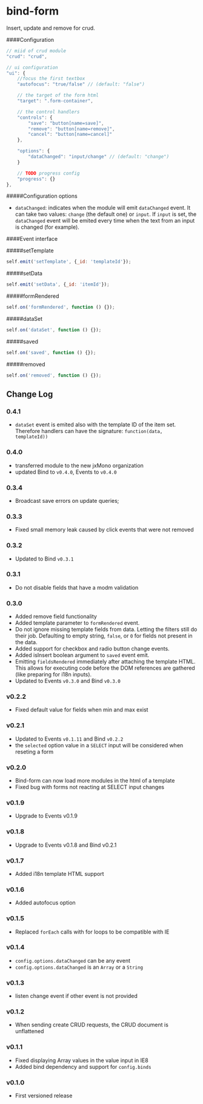 bind-form
====

Insert, update and remove for crud.

####Configuration
```js
// miid of crud module
"crud": "crud",

// ui configuration
"ui": {
    //focus the first textbox
    "autofocus": "true/false" // (default: "false")

    // the target of the form html
    "target": ".form-container",

    // the control handlers
    "controls": {
        "save": "button[name=save]",
        "remove": "button[name=remove]",
        "cancel": "button[name=cancel]"
    },

    "options": {
        "dataChanged": "input/change" // (default: "change")
    }

    // TODO progress config
    "progress": {}
},
```

#####Configuration options

 - `dataChanged`: indicates when the module will emit `dataChanged` event. It can take two values: `change` (the default one) or `input`. If `input` is set, the `dataChanged` event will be emited every time when the text from an input is changed (for example).

####Event interface

#####setTemplate
```js
self.emit('setTemplate', {_id: 'templateId'});
```

#####setData
```js
self.emit('setData', {_id: 'itemId'});
```

#####formRendered
```js
self.on('formRendered', function () {});
```

#####dataSet
```js
self.on('dataSet', function () {});
```

#####saved
```js
self.on('saved', function () {});
```

#####removed
```js
self.on('removed', function () {});
```

## Change Log

### 0.4.1
 - `dataSet` event is emited also with the template ID of the item set. Therefore handlers can have the signature: `function(data, templateId))`

### 0.4.0
 - transferred module to the new jxMono organization
 - updated Bind to `v0.4.0`, Events to `v0.4.0`

### 0.3.4
 - Broadcast save errors on update queries;

### 0.3.3
 - Fixed small memory leak caused by click events that were not removed

### 0.3.2
 - Updated to Bind `v0.3.1`

### 0.3.1
 - Do not disable fields that have a modm validation

### 0.3.0
 - Added remove field functionality
 - Added template parameter to `formRendered` event.
 - Do not ignore missing template fields from data. Letting the filters still do their job. Defaulting to empty string, `false`, or `0` for fields not present in the data.
 - Added support for checkbox and radio button change events.
 - Added isInsert boolean argument to `saved` event emit.
 - Emitting `fieldsRendered` immediately after attaching the template HTML. This allows for executing code before the DOM references are gathered (like preparing for i18n inputs).
 - Updated to Events `v0.3.0` and Bind `v0.3.0`

### v0.2.2
 - Fixed default value for fields when min and max exist

### v0.2.1
 - Updated to Events `v0.1.11` and Bind `v0.2.2`
 - the `selected` option value in a `SELECT` input will be considered when reseting a form

### v0.2.0
 - Bind-form can now load more modules in the html of a template
 - Fixed bug with forms not reacting at SELECT input changes

### v0.1.9
 - Upgrade to Events v0.1.9

### v0.1.8
 - Upgrade to Events v0.1.8 and Bind v0.2.1

### v0.1.7
 - Added i18n template HTML support

### v0.1.6
 - Added autofocus option

### v0.1.5
 - Replaced `forEach` calls with for loops to be compatible with IE

### v0.1.4
 - `config.options.dataChanged` can be any event
 - `config.options.dataChanged` is an `Array` or a `String`

### v0.1.3
 - listen change event if other event is not provided

### v0.1.2
 - When sending create CRUD requests, the CRUD document is unflattened

### v0.1.1
 - Fixed displaying Array values in the value input in IE8
 - Added bind dependency and support for `config.binds`

### v0.1.0
 - First versioned release
